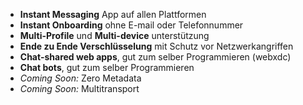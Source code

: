 - **Instant Messaging** App auf allen Plattformen
- **Instant Onboarding** ohne E-mail oder Telefonnummer
- **Multi-Profile** und **Multi-device** unterstützung
- **Ende zu Ende Verschlüsselung** mit Schutz vor Netzwerkangriffen
- **Chat-shared web apps**, gut zum selber Programmieren (webxdc)
- **Chat bots**, gut zum selber Programmieren
- _Coming Soon:_ Zero Metadata
- _Coming Soon:_ Multitransport


